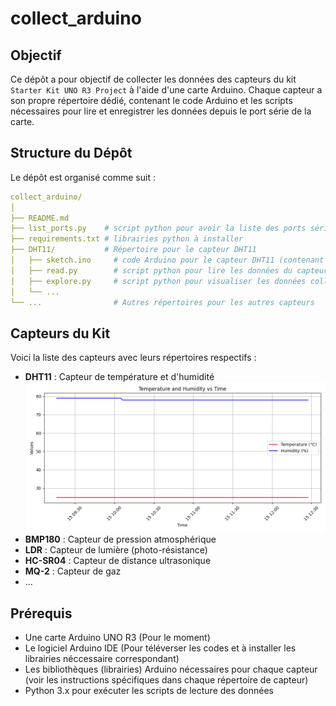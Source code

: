 # collect_arduino

## Objectif

Ce dépôt a pour objectif de collecter les données des capteurs du kit `Starter Kit UNO R3 Project` à l'aide d'une carte Arduino. Chaque capteur a son propre répertoire dédié, contenant le code Arduino et les scripts nécessaires pour lire et enregistrer les données depuis le port série de la carte.

## Structure du Dépôt

Le dépôt est organisé comme suit :

```yaml
collect_arduino/
│
├── README.md
├── list_ports.py    # script python pour avoir la liste des ports séries
├── requirements.txt # librairies python à installer
├── DHT11/           # Répertoire pour le capteur DHT11
│   ├── sketch.ino     # code Arduino pour le capteur DHT11 (contenant en début de code les librairies à installer)
│   ├── read.py        # script python pour lire les données du capteur DHT11
│   ├── explore.py     # script python pour visualiser les données collectés du capteur DHT11
│   └── ...
└── ...                # Autres répertoires pour les autres capteurs
```

## Capteurs du Kit

Voici la liste des capteurs avec leurs répertoires respectifs :

- **DHT11** : Capteur de température et d'humidité
![Données collectées DHT11](./images/DHT11.png)
- **BMP180** : Capteur de pression atmosphérique
- **LDR** : Capteur de lumière (photo-résistance)
- **HC-SR04** : Capteur de distance ultrasonique
- **MQ-2** : Capteur de gaz
- ...

## Prérequis

- Une carte Arduino UNO R3 (Pour le moment)
- Le logiciel Arduino IDE (Pour téléverser les codes et à installer les librairies néccessaire correspondant)
- Les bibliothèques (librairies) Arduino nécessaires pour chaque capteur (voir les instructions spécifiques dans chaque répertoire de capteur)
- Python 3.x pour exécuter les scripts de lecture des données
